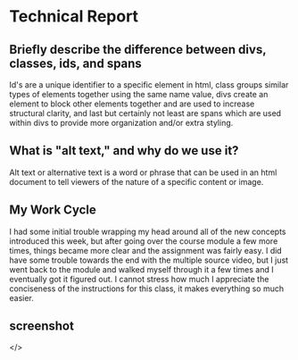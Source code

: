 # Technical Report
## Briefly describe the difference between divs, classes, ids, and spans
Id's are a unique identifier to a specific element in html, class groups similar types of elements together using the same name value, divs create an element to block other elements together and are used to increase structural clarity, and last but certainly not least are spans which are used within divs to provide more organization and/or extra styling.

## What is "alt text," and why do we use it?
Alt text or alternative text is a word or phrase that can be used in an html document to tell viewers of the nature of a specific content or image.

## My Work Cycle
I had some initial trouble wrapping my head around all of the new concepts introduced this week, but after going over the course module a few more times, things became more clear and the assignment was fairly easy. I did have some trouble towards the end with the multiple source video, but I just went back to the module and walked myself through it a few times and I eventually got it figured out. I cannot stress how much I appreciate the conciseness of the instructions for this class, it makes everything so much easier.

## screenshot
</>

